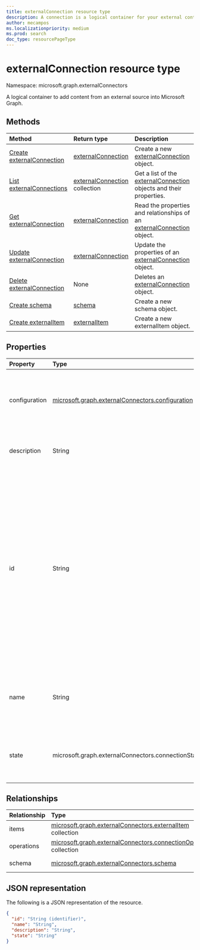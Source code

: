 ```yaml
---
title: externalConnection resource type
description: A connection is a logical container for your external content in Microsoft Graph
author: mecampos
ms.localizationpriority: medium
ms.prod: search
doc_type: resourcePageType
---
```


# externalConnection resource type

Namespace: microsoft.graph.externalConnectors

A logical container to add content from an external source into Microsoft Graph.

## Methods

| Method                                                                              | Return type                                                                            | Description                                                                                                                     |
| :---------------------------------------------------------------------------------- | :------------------------------------------------------------------------------------- | :------------------------------------------------------------------------------------------------------------------------------ |
| [Create externalConnection](../api/externalconnectors-external-post-connections.md) | [externalConnection](../resources/externalconnectors-externalconnection.md)            | Create a new [externalConnection](../resources/externalconnectors-externalconnection.md) object.                                |
| [List externalConnections](../api/externalconnectors-externalconnection-list.md)    | [externalConnection](../resources/externalconnectors-externalconnection.md) collection | Get a list of the [externalConnection](../resources/externalconnectors-externalconnection.md) objects and their properties.     |
| [Get externalConnection](../api/externalconnectors-externalconnection-get.md)       | [externalConnection](../resources/externalconnectors-externalconnection.md)            | Read the properties and relationships of an [externalConnection](../resources/externalconnectors-externalconnection.md) object. |
| [Update externalConnection](../api/externalconnectors-externalconnection-update.md) | [externalConnection](../resources/externalconnectors-externalconnection.md)            | Update the properties of an [externalConnection](../resources/externalconnectors-externalconnection.md) object.                 |
| [Delete externalConnection](../api/externalconnectors-externalconnection-delete.md) | None                                                                                   | Deletes an [externalConnection](../resources/externalconnectors-externalconnection.md) object.                                  |
| [Create schema](../api/externalconnectors-schema-create.md)                         | [schema](../resources/externalconnectors-schema.md)                                    | Create a new schema object.                                                                                                     |
| [Create externalItem](../api/externalconnectors-externalitem-create.md)             | [externalItem](../resources/externalconnectors-externalitem.md)                        | Create a new externalItem object.                                                                                               |

## Properties

| Property      | Type                                                                                                 | Description                                                                                                                                                                                                                                                                                                                                                                                                                                                                             |
| :------------ | :--------------------------------------------------------------------------------------------------- | :-------------------------------------------------------------------------------------------------------------------------------------------------------------------------------------------------------------------------------------------------------------------------------------------------------------------------------------------------------------------------------------------------------------------------------------------------------------------------------------- |
| configuration | [microsoft.graph.externalConnectors.configuration](../resources/externalconnectors-configuration.md) | Specifies additional application IDs that are allowed to manage the connection and to index content in the connection. Optional.                                                                                                                                                                                                                                                                                                                                                        |
| description   | String                                                                                               | Description of the connection displayed in the Microsoft 365 admin center. Optional.                                                                                                                                                                                                                                                                                                                                                                                                    |
| id            | String                                                                                               | Developer-provided unique ID of the connection within the Azure Active Directory tenant. Must be between 3 and 32 characters in length. Must only contain alphanumeric characters. Cannot begin with `Microsoft` or be one of the following values: `None`, `Directory`, `Exchange`, `ExchangeArchive`, `LinkedIn`, `Mailbox`, `OneDriveBusiness`, `SharePoint`, `Teams`, `Yammer`, `Connectors`, `TaskFabric`, `PowerBI`, `Assistant`, `TopicEngine`, `MSFT_All_Connectors`. Required. |
| name          | String                                                                                               | The display name of the connection to be displayed in the Microsoft 365 admin center. Maximum length of 128 characters. Required.                                                                                                                                                                                                                                                                                                                                                       |
| state         | microsoft.graph.externalConnectors.connectionState                                                   | Indicates the current state of the connection. Possible values are: `draft`, `ready`, `obsolete`, `limitExceeded`, `unknownFutureValue`.                                                                                                                                                                                                                                                                                                                                                |

## Relationships

| Relationship | Type                                                                                                                        | Description          |
| :----------- | :-------------------------------------------------------------------------------------------------------------------------- | :------------------- |
| items        | [microsoft.graph.externalConnectors.externalItem](../resources/externalconnectors-externalitem.md) collection               | Read-only. Nullable. |
| operations   | [microsoft.graph.externalConnectors.connectionOperation](../resources/externalconnectors-connectionoperation.md) collection | Read-only. Nullable. |
| schema       | [microsoft.graph.externalConnectors.schema](../resources/externalconnectors-schema.md)                                      | Read-only. Nullable. |

## JSON representation

The following is a JSON representation of the resource.

<!-- {
  "blockType": "resource",
  "keyProperty": "id",
  "@odata.type": "microsoft.graph.externalConnectors.externalConnection",
  "openType": false
}
-->

```json
{
  "id": "String (identifier)",
  "name": "String",
  "description": "String",
  "state": "String"
}
```

